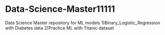 # Data-Science-Master11111
Data Science Master repository for ML models
1)Binary_Logistic_Regression with Diabetes data
2)Practice ML with Titanic dataset
